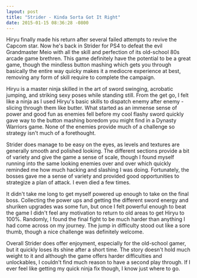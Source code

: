 ```yaml
---
layout: post
title: "Strider - Kinda Sorta Got It Right"
date: 2015-01-15 08:36:28 -0800
---
```


Hiryu finally made his return after several failed attempts to revive the Capcom star. Now he's back in Strider for PS4 to defeat the evil Grandmaster Meio with all the skill and perfection of its old-school 80s arcade game brethren. This game definitely have the potential to be a great game, though the mindless button mashing which gets you through basically the entire way quicky makes it a mediocre experience at best, removing any form of skill require to complete the campaign. 

Hiryu is a master ninja skilled in the art of sword swinging, acrobatic jumping, and striking sexy poses while standing still. From the get go, I felt like a ninja as I used Hiryu's basic skills to dispatch enemy after enemy - slicing through them like butter. What started as an immense sense of power and good fun as enemies fell before my cool flashy sword quickly gave way to the button mashing boredom you might find in a Dynasty Warriors game. None of the enemies provide much of a challenge so strategy isn't much of a forethought. 

Strider does manage to be easy on the eyes, as levels and textures are generally smooth and polished looking. The different sections provide a bit of variety and give the game a sense of scale, though I found myself running into the same looking enemies over and over which quickly reminded me how much hacking and slashing I was doing. Fortunately, the bosses gave me a sense of variety and provided good opportunities to strategize a plan of attack. I even died a few times.

It didn't take me long to get myself powered up enough to take on the final boss. Collecting the power ups and getting the different sword energy and shuriken upgrades was some fun, but once I felt powerful enough to beat the game I didn't feel any motivation to return to old areas to get Hiryu to 100%. Randomly, I found the final fight to be much harder than anything I had come across on my journey. The jump in difficulty stood out like a sore thumb, though a nice challenge was definitely welcome. 

Overall Strider does offer enjoyment, especially for the old-school gamer, but it quickly loses its shine after a short time. The story doesn't hold much weight to it and although the game offers harder difficulties and unlockables, I couldn't find much reason to have a second play through. If I ever feel like getting my quick ninja fix though, I know just where to go.


